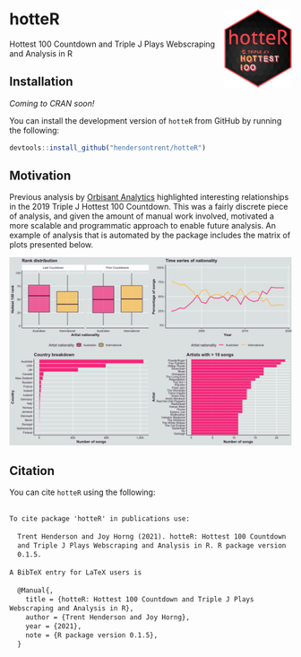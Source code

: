 
# hotteR <img src="man/figures/logo.png" align="right" width="120" />

Hottest 100 Countdown and Triple J Plays Webscraping and Analysis in R

## Installation

*Coming to CRAN soon\!*

You can install the development version of `hotteR` from GitHub by
running the following:

``` r
devtools::install_github("hendersontrent/hotteR")
```

## Motivation

Previous analysis by [Orbisant
Analytics](https://www.orbisantanalytics.com/hottest-100) highlighted
interesting relationships in the 2019 Triple J Hottest 100 Countdown.
This was a fairly discrete piece of analysis, and given the amount of
manual work involved, motivated a more scalable and programmatic
approach to enable future analysis. An example of analysis that is
automated by the package includes the matrix of plots presented below.

![](README_files/figure-gfm/unnamed-chunk-3-1.png)<!-- -->

## Citation

You can cite `hotteR` using the following:

``` 

To cite package 'hotteR' in publications use:

  Trent Henderson and Joy Horng (2021). hotteR: Hottest 100 Countdown
  and Triple J Plays Webscraping and Analysis in R. R package version
  0.1.5.

A BibTeX entry for LaTeX users is

  @Manual{,
    title = {hotteR: Hottest 100 Countdown and Triple J Plays Webscraping and Analysis in R},
    author = {Trent Henderson and Joy Horng},
    year = {2021},
    note = {R package version 0.1.5},
  }
```

